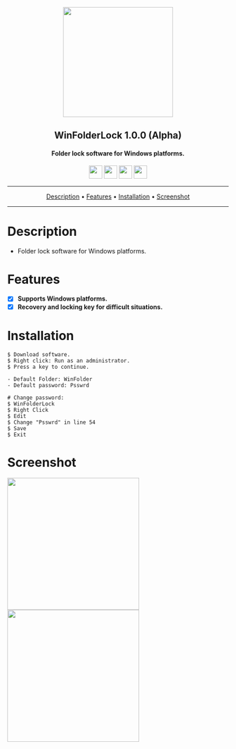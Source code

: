 <p align="center"><a href="https://turkhackteam.org"><img src="https://raw.githubusercontent.com/TheDarkRoot/PNGStore/master/Personal/Banner.png" width="250"></a></p>
<h2 align="center"><b>WinFolderLock 1.0.0 (Alpha)</b></h2>
<h4 align="center">Folder lock software for Windows platforms.</h4>
</p>
<p align="center"><a href="center"><a href="https://t.me/TDarkRoot"><img src="https://raw.githubusercontent.com/TheDarkRoot/PNGStore/master/Personal/Telegram.png" width="30"></a>     <a href="center"><a href="https://instagram.com/TheDarkRoot"><img src="https://raw.githubusercontent.com/TheDarkRoot/PNGStore/master/Personal/Instagram.png" width="30"></a>     <a href="center"><a href="https://twitter.com/TDarkRoot"><img src="https://raw.githubusercontent.com/TheDarkRoot/PNGStore/master/Personal/Twitter.png" width="30"></a>     <a href="https://github.com/TheDarkRoot"><img src="https://raw.githubusercontent.com/TheDarkRoot/PNGStore/master/Personal/Github.png" width="30"></a></p>
</p>
<hr>
<p align="center"><a href="#Description">Description</a> &bull; <a href="#Features">Features</a> &bull; <a href="#Installation">Installation</a> &bull; <a href="#Screenshot">Screenshot</a></p>
<hr>


# Description
- Folder lock software for Windows platforms.

# Features
- [x] **Supports Windows platforms.**
- [x] **Recovery and locking key for difficult situations.**

# Installation
```
$ Download software.
$ Right click: Run as an administrator.
$ Press a key to continue.

- Default Folder: WinFolder
- Default password: Psswrd

# Change password:
$ WinFolderLock
$ Right Click
$ Edit
$ Change "Psswrd" in line 54
$ Save
$ Exit
```
# Screenshot

[<img src="https://raw.githubusercontent.com/TheDarkRoot/PNGStore/master/Personal/Screenshots/WinFolderLock%2001.png" width=300>](https://raw.githubusercontent.com/TheDarkRoot/PNGStore/master/Personal/Screenshots/WinFolderLock%2001.png)
[<img src="https://raw.githubusercontent.com/TheDarkRoot/PNGStore/master/Personal/Screenshots/WinFolderLock%2002.png" width=300>](https://raw.githubusercontent.com/TheDarkRoot/PNGStore/master/Personal/Screenshots/WinFolderLock%2002.png)
